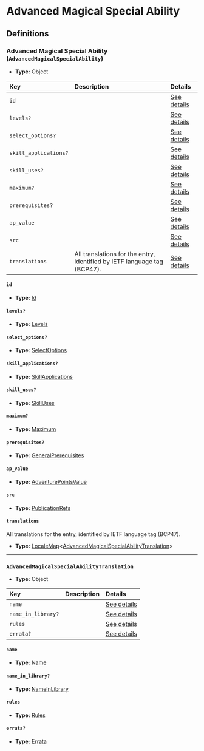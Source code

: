 # Advanced Magical Special Ability

## Definitions

### <a name="AdvancedMagicalSpecialAbility"></a> Advanced Magical Special Ability (`AdvancedMagicalSpecialAbility`)

- **Type:** Object

Key | Description | Details
:-- | :-- | :--
`id` |  | <a href="#AdvancedMagicalSpecialAbility/id">See details</a>
`levels?` |  | <a href="#AdvancedMagicalSpecialAbility/levels">See details</a>
`select_options?` |  | <a href="#AdvancedMagicalSpecialAbility/select_options">See details</a>
`skill_applications?` |  | <a href="#AdvancedMagicalSpecialAbility/skill_applications">See details</a>
`skill_uses?` |  | <a href="#AdvancedMagicalSpecialAbility/skill_uses">See details</a>
`maximum?` |  | <a href="#AdvancedMagicalSpecialAbility/maximum">See details</a>
`prerequisites?` |  | <a href="#AdvancedMagicalSpecialAbility/prerequisites">See details</a>
`ap_value` |  | <a href="#AdvancedMagicalSpecialAbility/ap_value">See details</a>
`src` |  | <a href="#AdvancedMagicalSpecialAbility/src">See details</a>
`translations` | All translations for the entry, identified by IETF language tag (BCP47). | <a href="#AdvancedMagicalSpecialAbility/translations">See details</a>

#### <a name="AdvancedMagicalSpecialAbility/id"></a> `id`

- **Type:** <a href="#Id">Id</a>

#### <a name="AdvancedMagicalSpecialAbility/levels"></a> `levels?`

- **Type:** <a href="#Levels">Levels</a>

#### <a name="AdvancedMagicalSpecialAbility/select_options"></a> `select_options?`

- **Type:** <a href="#SelectOptions">SelectOptions</a>

#### <a name="AdvancedMagicalSpecialAbility/skill_applications"></a> `skill_applications?`

- **Type:** <a href="#SkillApplications">SkillApplications</a>

#### <a name="AdvancedMagicalSpecialAbility/skill_uses"></a> `skill_uses?`

- **Type:** <a href="#SkillUses">SkillUses</a>

#### <a name="AdvancedMagicalSpecialAbility/maximum"></a> `maximum?`

- **Type:** <a href="#Maximum">Maximum</a>

#### <a name="AdvancedMagicalSpecialAbility/prerequisites"></a> `prerequisites?`

- **Type:** <a href="../_Prerequisite.md#GeneralPrerequisites">GeneralPrerequisites</a>

#### <a name="AdvancedMagicalSpecialAbility/ap_value"></a> `ap_value`

- **Type:** <a href="#AdventurePointsValue">AdventurePointsValue</a>

#### <a name="AdvancedMagicalSpecialAbility/src"></a> `src`

- **Type:** <a href="../source/_PublicationRef.md#PublicationRefs">PublicationRefs</a>

#### <a name="AdvancedMagicalSpecialAbility/translations"></a> `translations`

All translations for the entry, identified by IETF language tag (BCP47).

- **Type:** <a href="../_LocaleMap.md#LocaleMap">LocaleMap</a>&lt;<a href="#AdvancedMagicalSpecialAbilityTranslation">AdvancedMagicalSpecialAbilityTranslation</a>&gt;

---

### <a name="AdvancedMagicalSpecialAbilityTranslation"></a> `AdvancedMagicalSpecialAbilityTranslation`

- **Type:** Object

Key | Description | Details
:-- | :-- | :--
`name` |  | <a href="#AdvancedMagicalSpecialAbilityTranslation/name">See details</a>
`name_in_library?` |  | <a href="#AdvancedMagicalSpecialAbilityTranslation/name_in_library">See details</a>
`rules` |  | <a href="#AdvancedMagicalSpecialAbilityTranslation/rules">See details</a>
`errata?` |  | <a href="#AdvancedMagicalSpecialAbilityTranslation/errata">See details</a>

#### <a name="AdvancedMagicalSpecialAbilityTranslation/name"></a> `name`

- **Type:** <a href="#Name">Name</a>

#### <a name="AdvancedMagicalSpecialAbilityTranslation/name_in_library"></a> `name_in_library?`

- **Type:** <a href="#NameInLibrary">NameInLibrary</a>

#### <a name="AdvancedMagicalSpecialAbilityTranslation/rules"></a> `rules`

- **Type:** <a href="#Rules">Rules</a>

#### <a name="AdvancedMagicalSpecialAbilityTranslation/errata"></a> `errata?`

- **Type:** <a href="../source/_Erratum.md#Errata">Errata</a>
